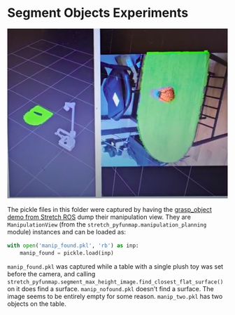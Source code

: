 # Segment Objects Experiments

![](./surface.png)

The pickle files in this folder were captured by having the [grasp_object demo from Stretch ROS](https://github.com/hello-robot/stretch_ros/blob/noetic/stretch_demos/nodes/grasp_object) dump their manipulation view. They are `ManipulationView` (from the `stretch_pyfunmap.manipulation_planning` module) instances and can be loaded as:

```python
with open('manip_found.pkl', 'rb') as inp: 
    manip_found = pickle.load(inp)
```

`manip_found.pkl` was captured while a table with a single plush toy was set before the camera, and calling `stretch_pyfunmap.segment_max_height_image.find_closest_flat_surface()` on it does find a surface. `manip_nofound.pkl` doesn't find a surface. The image seems to be entirely empty for some reason. `manip_two.pkl` has two objects on the table.